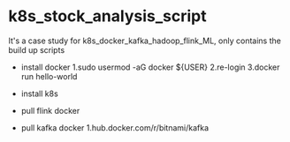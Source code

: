 # k8s_stock_analysis_script
It's a case study for k8s_docker_kafka_hadoop_flink_ML, only contains the build up scripts

* install docker
    1.sudo usermod -aG docker ${USER}
    2.re-login
    3.docker run hello-world
* install k8s

* pull flink docker

* pull kafka docker
    1.hub.docker.com/r/bitnami/kafka
